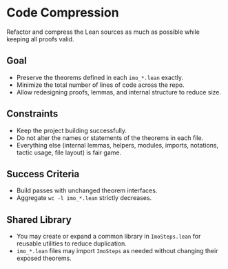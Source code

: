 # Code Compression

Refactor and compress the Lean sources as much as possible while keeping all proofs valid.

## Goal
- Preserve the theorems defined in each `imo_*.lean` exactly.
- Minimize the total number of lines of code across the repo.
- Allow redesigning proofs, lemmas, and internal structure to reduce size.

## Constraints
- Keep the project building successfully.
- Do not alter the names or statements of the theorems in each file.
- Everything else (internal lemmas, helpers, modules, imports, notations, tactic usage, file layout) is fair game.

## Success Criteria
- Build passes with unchanged theorem interfaces.
- Aggregate `wc -l imo_*.lean` strictly decreases.

## Shared Library
- You may create or expand a common library in `ImoSteps.lean` for reusable utilities to reduce duplication.
- `imo_*.lean` files may import `ImoSteps` as needed without changing their exposed theorems.
